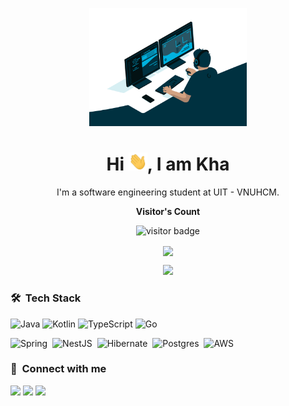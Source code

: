 <p align="center"><img src="https://github.com/ngoduongkha/ngoduongkha/blob/master/assets/coding.gif" width="50%" height="50%"></p>
<h1 align="center">Hi <img src="https://raw.githubusercontent.com/KevinPatel04/KevinPatel04/master/Hi.gif" width="30px">, I am Kha </h1>

<p align="center" width="150px">I'm a software engineering student at UIT - VNUHCM.</p>

<p align="center"><b>Visitor's Count</b></p>
<p align="center"><img src="https://profile-counter.glitch.me/ngoduongkha/count.svg" alt="visitor badge"/></p>
<p align="center">
<picture>
    <source
        srcset="https://github-readme-stats.vercel.app/api/top-langs?username=ngoduongkha&layout=compact&langs_count=8&card_width=320&theme=highcontrast"
        media="(prefers-color-scheme: dark)"
    />
    <source
        srcset="https://github-readme-stats.vercel.app/api/top-langs?username=ngoduongkha&layout=compact&langs_count=8&card_width=320&theme=buefy"
        media="(prefers-color-scheme: light), (prefers-color-scheme: no-preference)"
    />
<img align="center" src="https://github-readme-stats.vercel.app/api/top-langs?username=ngoduongkha&layout=compact&langs_count=8&card_width=320&theme=buefy" />
</picture>

</p>

<p align="center">
<picture>
  <source
    srcset="https://github-readme-stats.vercel.app/api?username=ngoduongkha&show_icons=true&theme=highcontrast"
    media="(prefers-color-scheme: dark)"
  />
  <source
    srcset="https://github-readme-stats.vercel.app/api?username=ngoduongkha&show_icons=true&theme=buefy"
    media="(prefers-color-scheme: light), (prefers-color-scheme: no-preference)"
  />
  <img src="https://github-readme-stats.vercel.app/api?username=ngoduongkha&show_icons=true&theme=buefy" />
</picture>
</p>

### 🛠 &nbsp;Tech Stack
![Java](https://img.shields.io/badge/java-%23ED8B00.svg?style=flat&logo=openjdk&logoColor=white)
![Kotlin](https://img.shields.io/badge/kotlin-%237F52FF.svg?style=flat&logo=kotlin&logoColor=white)
![TypeScript](https://img.shields.io/badge/typescript-%23007ACC.svg?style=flat&logo=typescript&logoColor=white)
![Go](https://img.shields.io/badge/go-%2300ADD8.svg?style=flat&logo=go&logoColor=white)

![Spring](https://img.shields.io/badge/spring-%236DB33F.svg?style=flat&logo=spring&logoColor=white)&nbsp;
![NestJS](https://img.shields.io/badge/nestjs-%23E0234E.svg?style=flat&logo=nestjs&logoColor=white)&nbsp;
![Hibernate](https://img.shields.io/badge/Hibernate-59666C?style=flat&logo=Hibernate&logoColor=white)&nbsp;
![Postgres](https://img.shields.io/badge/postgres-%23316192.svg?style=flat&logo=postgresql&logoColor=white)&nbsp;
![AWS](https://img.shields.io/badge/AWS-%23FF9900.svg?style=flat&logo=amazon-aws&logoColor=white)&nbsp;

### :link: &nbsp;Connect with me

<a href="mailto:ngoduongkhakg2001@gmail.com"><img src="https://img.shields.io/badge/Gmail-D14836?style=for-the-badge&logo=Gmail&logoColor=white"/></a>
<a href="https://github.com/ngoduongkha"><img src="https://img.shields.io/badge/GitHub-100000?style=for-the-badge&logo=github&logoColor=white"/></a>
<a href="https://www.linkedin.com/in/ngoduongkha/"><img src="https://img.shields.io/badge/LinkedIn-0077B5?style=for-the-badge&logo=linkedin&logoColor=white"/></a>
